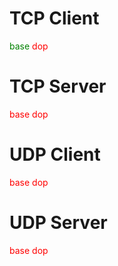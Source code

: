 # TCP Client
<span style="color:green">base</span>
<span style="color:red">dop</span>

# TCP Server
<span style="color:red">base</span>
<span style="color:red">dop</span>

# UDP Client
<span style="color:red">base</span>
<span style="color:red">dop</span>

# UDP Server
<span style="color:red">base</span>
<span style="color:red">dop</span>